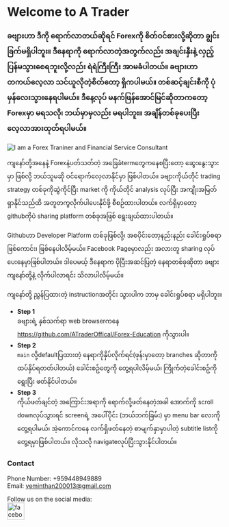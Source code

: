 # Welcome to A Trader


### ခဗျားဟာ ဒီကို ရောက်လာတယ်ဆိုရင် Forexကို စိတ်ဝင်စားလို့ဆိုတာ ချွင်းခြက်မရှိပါဘူး။ ဒီနေရာကို ရောက်လာတဲ့အတွက်လည်း အချင်းနှီးနဲ့ လှည့်ပြန်မသွားစေရဘူးလို့လည်း ရဲရဲကြီးကြီး အာမခံပါတယ်။ ခဗျားဟာ တကယ်လေ့လာ သင်ယူလိုတဲ့စိတ်တော့ ရှိကပါမယ်။ တစ်ဆင့်ချင်းစီကို ပုံမှန်လေးသွားနေရပါမယ်။ ဒီနေ့လုပ် မနက်ဖြန်အောင်မြင်ဆိုတာကတော့ Forexမှာ မရသလို၊ ဘယ်မှာမှလည်း မရပါဘူး။ အချိန်တစ်ခုပေးပြီး လေ့လာအားထုတ်ရပါမယ်။ 
![I am a Forex Traniner and Financial Service Consultant](https://scontent.frgn2-1.fna.fbcdn.net/v/t39.30808-6/313421749_125906053637243_4318691400559519236_n.jpg?stp=dst-jpg_p180x540&_nc_cat=110&ccb=1-7&_nc_sid=e3f864&_nc_ohc=TAn_PmU3feAAX-eU3uf&tn=AjSa5uwttGBsshXH&_nc_ht=scontent.frgn2-1.fna&oh=00_AfDKWiRLjYen4DiK9EVpH_D6ShSXkIWEGoDynjyHytlTIg&oe=63767025)

ကျနော်တို့အနေနဲ့ Forexနဲ့ပတ်သတ်တဲ့ အခြေခံtermတွေကနေစပြီးတော့ ဆွေးနွေးသွားမှာ ဖြစ်လို့ ဘယ်သူမဆို ဝင်ရောက်လေ့လာနိုင်မှာ ဖြစ်ပါတယ်။ ခဗျားကိုယ်တိုင် trading strategy တစ်ခုကိုဆွဲကိုင်ပြီး market ကို ကိုယ်တိုင် analysis လုပ်ပြီး အကျိုးအမြတ်ရှာနိုင်သည်ထိ အတူတကွလိုက်ပါပေးနိုင်ဖို့ စီစဉ်ထားပါတယ်။ လက်ရှိမှာတော့ githubကိုပဲ sharing platform တစ်ခုအဖြစ် ရွေးချယ်ထားပါတယ်။

Githubဟာ Developer Platform တစ်ခုဖြစ်လို့၊ အစပိုင်းတော့နည်းနည်း ခေါင်းရှုပ်စရာ ဖြစ်ကောင်း၊ ဖြစ်နေပါလိမ့်မယ်။ Facebook Pageမှာလည်း အလားတူ sharing လုပ်ပေးနေမှာဖြစ်ပါတယ်။ ဒါပေမယ့် ဒီနေရာက ပိုပြီးအဆင်ပြတဲ့ နေရာတစ်ခုဆိုတာ ခဗျား ကျနော်တို့နဲ့ လိုက်ပါလာရင်း သိလာပါလိမ့်မယ်။

ကျနော်တို့ ညွှန်ပြထားတဲ့ instructionအတိုင်း သွားပါက ဘာမှ ခေါင်းရှုပ်စရာ မရှိပါဘူး။

* **Step 1** <br/>
ခဗျားရဲ့ နှစ်သက်ရာ web browserကနေ https://github.com/ATraderOffical/Forex-Education ကိုသွားပါ။
* **Step 2** <br/>
`main` လို့defaultပြထားတဲ့ နေရာကိုနှိပ်လိုက်ရင်(ဖုန်းမှာတော့ branches ဆိုတာကို ထပ်နှိပ်ရတတ်ပါတယ်) ခေါင်းစဥ်တွေကို တွေ့ရပါလိမ့်မယ်၊ ကြိုက်တဲ့ခေါင်းစဥ်ကို ရွေးပြီး ဖတ်နိုင်ပါတယ်။
* **Step 3** <br/>
ကိုယ်ဖတ်ချင်တဲ့ အကြောင်းအရာကို ရောက်လို့ဖတ်နေတဲ့အခါ အောက်ကို scroll downလုပ်သွားရင် screenရဲ့ အပေါ်ပိုင်း (ဘယ်ဘက်ခြမ်း) မှာ menu bar လေးကို တွေ့ရပါမယ်၊ အဲ့ကောင်ကနေ လက်ရှိဖတ်နေတဲ့ စာမျက်နှာမှာပါတဲ့ subtitle listကို တွေ့ရမှာဖြစ်ပါတယ်။ လိုသလို navigateလုပ်ပြီးသွားနိုင်ပါတယ်။ 



### Contact
Phone Number: +959448949889 <br/>
Email: yeminthan200013@gmail.com <br/>

Follow us on the social media: <br/>
[<img src='https://cdn.jsdelivr.net/npm/simple-icons@3.0.1/icons/facebook.svg' alt='facebook' height='40'>](https://www.facebook.com/ATrader.Offical)


